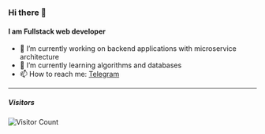 ### Hi there 👋
#### I am Fullstack web developer

- 🔭 I’m currently working on backend applications with microservice architecture
- 🌱 I’m currently learning algorithms and databases
- 📫 How to reach me: [Telegram](https://t.me/alexander_pershin_dev)

---

##### Visitors
![Visitor Count](https://profile-counter.glitch.me/AlexanderPershin/count.svg)
